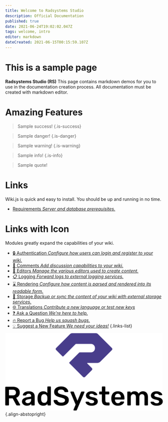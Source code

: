 ```yaml
---
title: Welcome to Radsystems Studio
description: Official Documentation
published: true
date: 2021-06-24T19:02:02.047Z
tags: welcome, intro
editor: markdown
dateCreated: 2021-06-15T00:15:59.107Z
---
```


# This is a sample page

**Radsystems Studio (RS)** This page contains markdown demos for you to use in the documentation creation process. All documentation must be created with markdown editor.

# Amazing Features
> Sample success!
{.is-success} 

> Sample danger!
{.is-danger}

> Sample warning!
{.is-warning}

> Sample info!
{.is-info}

> Sample quote!

# Links

Wiki.js is quick and easy to install. You should be up and running in no time.

- [Requirements *Server and database prerequisites.*](/install/requirements)

# Links with Icon
Modules greatly expand the capabilities of your wiki.
- [:lock: Authentication *Configure how users can login and register to your wiki.*](/auth)
- [:speech_balloon: Comments *Add discussion capabilities to your wiki.*](/comments)
- [:pencil: Editors *Manage the various editors used to create content.*](/editors)
- [:clipboard: Logging *Forward logs to external logging services.*](/logging)
- [:hourglass: Rendering *Configure how content is parsed and rendered into its readable form.*](/rendering)
- [:floppy_disk: Storage *Backup or sync the content of your wiki with external storage services.*](/storage)
- [:globe_with_meridians: Translations *Contribute a new language or test new keys*](/translations)
- [:question: Ask a Question *We're here to help.*](https://forum.radsystems.io/c/questions/8)
- [:fire: Report a Bug *Help us squash bugs.*](https://forum.radsystems.io/c/bugs/6)
- [:bulb: Suggest a New Feature *We need your ideas!*](https://forum.radsystems.io/c/suggestions/5)
{.links-list}

![Radsystems Studio](/logo/logo_secondary_colored.png){.align-abstopright}